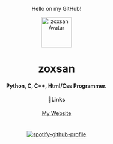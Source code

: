 <div align="center">
<p>Hello on my GitHub!</p>
    <img src="[https://cdn.discordapp.com/avatars/899402485645606933/981afb7f2018656e617f6e7024596f98.webp?size=2048](https://images-ext-2.discordapp.net/external/sF7pCDjK_8MOSsvaNlShLSmIqqr6LZidsV2VcYj2FnU/%3Fsize%3D2048/https/cdn.discordapp.com/avatars/899402485645606933/56cbf3cda519bb026f42b8361a380414.webp?width=676&height=676)" alt="zoxsan Avatar" width="80" height="80">
  </a>
  <h1 align="center">zoxsan</h1>
<h4>Python, C, C++, Html/Css Programmer. </h4>
<h4>🔗Links</h4>
<a href="https://zoxsan.ml">My Website</a><br>


#
[![spotify-github-profile](https://spotify-github-profile.vercel.app/api/view?uid=31em6v4262e3p72vn3oiqved3zbq&cover_image=false&theme=default&show_offline=false&background_color=121212&bar_color=53b14f&bar_color_cover=false)](https://spotify-github-profile.vercel.app/api/view?uid=31em6v4262e3p72vn3oiqved3zbq&redirect=true)
